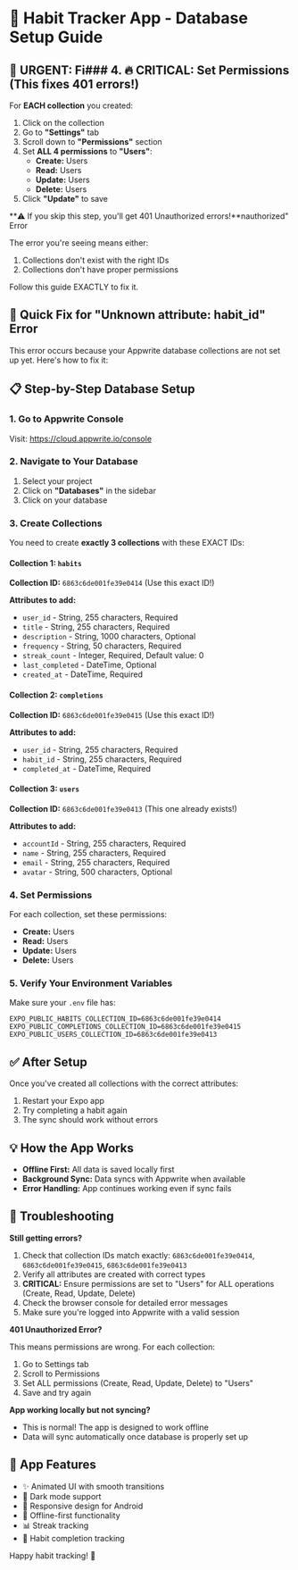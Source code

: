 # 🎯 Habit Tracker App - Database Setup Guide

## 🚨 URGENT: Fi### 4. 🔥 CRITICAL: Set Permissions (This fixes 401 errors!)

For **EACH collection** you created:

1. Click on the collection
2. Go to **"Settings"** tab
3. Scroll down to **"Permissions"** section
4. Set **ALL 4 permissions** to **"Users"**:
   - **Create:** Users
   - **Read:** Users
   - **Update:** Users
   - **Delete:** Users
5. Click **"Update"** to save

**⚠️ If you skip this step, you'll get 401 Unauthorized errors!**nauthorized" Error

The error you're seeing means either:

1. Collections don't exist with the right IDs
2. Collections don't have proper permissions

Follow this guide EXACTLY to fix it.

## 🚨 Quick Fix for "Unknown attribute: habit_id" Error

This error occurs because your Appwrite database collections are not set up yet. Here's how to fix it:

## 📋 Step-by-Step Database Setup

### 1. Go to Appwrite Console

Visit: https://cloud.appwrite.io/console

### 2. Navigate to Your Database

1. Select your project
2. Click on **"Databases"** in the sidebar
3. Click on your database

### 3. Create Collections

You need to create **exactly 3 collections** with these EXACT IDs:

#### Collection 1: `habits`

**Collection ID:** `6863c6de001fe39e0414` (Use this exact ID!)

**Attributes to add:**

- `user_id` - String, 255 characters, Required
- `title` - String, 255 characters, Required
- `description` - String, 1000 characters, Optional
- `frequency` - String, 50 characters, Required
- `streak_count` - Integer, Required, Default value: 0
- `last_completed` - DateTime, Optional
- `created_at` - DateTime, Required

#### Collection 2: `completions`

**Collection ID:** `6863c6de001fe39e0415` (Use this exact ID!)

**Attributes to add:**

- `user_id` - String, 255 characters, Required
- `habit_id` - String, 255 characters, Required
- `completed_at` - DateTime, Required

#### Collection 3: `users`

**Collection ID:** `6863c6de001fe39e0413` (This one already exists!)

**Attributes to add:**

- `accountId` - String, 255 characters, Required
- `name` - String, 255 characters, Required
- `email` - String, 255 characters, Required
- `avatar` - String, 500 characters, Optional

### 4. Set Permissions

For each collection, set these permissions:

- **Create:** Users
- **Read:** Users
- **Update:** Users
- **Delete:** Users

### 5. Verify Your Environment Variables

Make sure your `.env` file has:

```
EXPO_PUBLIC_HABITS_COLLECTION_ID=6863c6de001fe39e0414
EXPO_PUBLIC_COMPLETIONS_COLLECTION_ID=6863c6de001fe39e0415
EXPO_PUBLIC_USERS_COLLECTION_ID=6863c6de001fe39e0413
```

## ✅ After Setup

Once you've created all collections with the correct attributes:

1. Restart your Expo app
2. Try completing a habit again
3. The sync should work without errors

## 💡 How the App Works

- **Offline First:** All data is saved locally first
- **Background Sync:** Data syncs with Appwrite when available
- **Error Handling:** App continues working even if sync fails

## 🔧 Troubleshooting

**Still getting errors?**

1. Check that collection IDs match exactly: `6863c6de001fe39e0414`, `6863c6de001fe39e0415`, `6863c6de001fe39e0413`
2. Verify all attributes are created with correct types
3. **CRITICAL:** Ensure permissions are set to "Users" for ALL operations (Create, Read, Update, Delete)
4. Check the browser console for detailed error messages
5. Make sure you're logged into Appwrite with a valid session

**401 Unauthorized Error?**

This means permissions are wrong. For each collection:

1. Go to Settings tab
2. Scroll to Permissions
3. Set ALL permissions (Create, Read, Update, Delete) to "Users"
4. Save and try again

**App working locally but not syncing?**

- This is normal! The app is designed to work offline
- Data will sync automatically once database is properly set up

## 📱 App Features

- ✨ Animated UI with smooth transitions
- 🌙 Dark mode support
- 📱 Responsive design for Android
- 🔄 Offline-first functionality
- 📊 Streak tracking
- 🎯 Habit completion tracking

Happy habit tracking! 🎉
